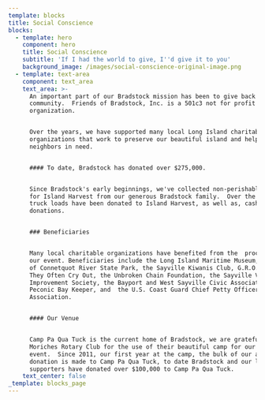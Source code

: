 ```yaml
---
template: blocks
title: Social Conscience
blocks:
  - template: hero
    component: hero
    title: Social Conscience
    subtitle: 'If I had the world to give, I''d give it to you'
    background_image: /images/social-conscience-original-image.png
  - template: text-area
    component: text_area
    text_area: >-
      An important part of our Bradstock mission has been to give back to our
      community.  Friends of Bradstock, Inc. is a 501c3 not for profit
      organization.


      Over the years, we have supported many local Long Island charitable
      organizations that work to preserve our beautiful island and help our
      neighbors in need.


      #### To date, Bradstock has donated over $275,000.


      Since Bradstock's early beginnings, we've collected non-perishable food
      for Island Harvest from our generous Bradstock family.  Over the years,
      truck loads have been donated to Island Harvest, as well as, cash
      donations.


      ### Beneficiaries


      Many local charitable organizations have benefited from the  proceeds from
      our event. Beneficiaries include the Long Island Maritime Museum, Friends
      of Connetquot River State Park, the Sayville Kiwanis Club, G.R.O.W., WUSB,
      They Often Cry Out, the Unbroken Chain Foundation, the Sayville Village
      Improvement Society, the Bayport and West Sayville Civic Associations,
      Peconic Bay Keeper, and  the U.S. Coast Guard Chief Petty Officers
      Association.


      #### Our Venue


      Camp Pa Qua Tuck is the current home of Bradstock, we are grateful to the
      Moriches Rotary Club for the use of their beautiful camp for our annual
      event.  Since 2011, our first year at the camp, the bulk of our annual
      donation is made to Camp Pa Qua Tuck, to date Bradstock and our loyal
      supporters have donated over $100,000 to Camp Pa Qua Tuck.
    text_center: false
_template: blocks_page
---
```



